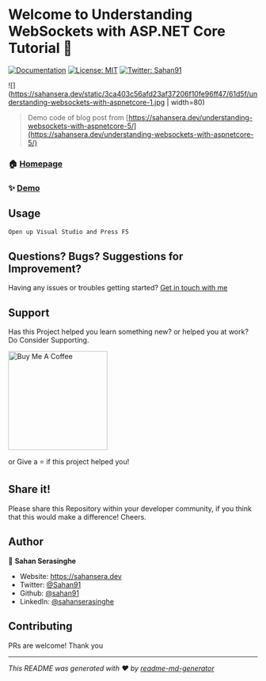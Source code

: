 # Welcome to Understanding WebSockets with ASP.NET Core Tutorial 👋
[![Documentation](https://img.shields.io/badge/documentation-yes-brightgreen.svg)](sahansera.dev)
[![License: MIT](https://img.shields.io/badge/License-MIT-yellow.svg)](#)
[![Twitter: Sahan91](https://img.shields.io/twitter/follow/Sahan91.svg?style=social)](https://twitter.com/Sahan91)

![](https://sahansera.dev/static/3ca403c56afd23af37206f10fe96ff47/61d5f/understanding-websockets-with-aspnetcore-1.jpg | width=80)

> Demo code of blog post from [https://sahansera.dev/understanding-websockets-with-aspnetcore-5/](https://sahansera.dev/understanding-websockets-with-aspnetcore-5/)

### 🏠 [Homepage](sahansera.dev)

### ✨ [Demo](sahansera.dev)

## Usage

```sh
Open up Visual Studio and Press F5
```

## Questions? Bugs? Suggestions for Improvement?
Having any issues or troubles getting started? [Get in touch with me](https://sahansera.dev/contact/) 

## Support
Has this Project helped you learn something new? or helped you at work? Do Consider Supporting.

<a href="https://www.buymeacoffee.com/sahan" target="_blank"><img src="https://cdn.buymeacoffee.com/buttons/default-orange.png" alt="Buy Me A Coffee" width="200"  ></a>

or Give a ⭐️ if this project helped you!

## Share it!
Please share this Repository within your developer community, if you think that this would make a difference! Cheers.

## Author

👤 **Sahan Serasinghe**

* Website: https://sahansera.dev
* Twitter: [@Sahan91](https://twitter.com/Sahan91)
* Github: [@sahan91](https://github.com/sahan91)
* LinkedIn: [@sahanserasinghe](https://linkedin.com/in/sahanserasinghe)

## Contributing
PRs are welcome! Thank you



***
_This README was generated with ❤️ by [readme-md-generator](https://github.com/kefranabg/readme-md-generator)_
